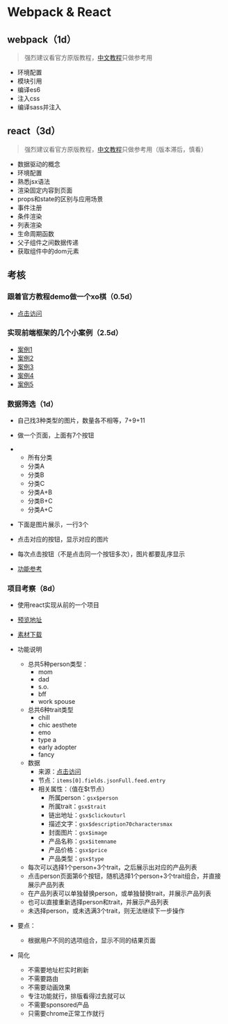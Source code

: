# Webpack & React

## webpack（1d）

> 强烈建议看官方原版教程，[中文教程](http://zhaoda.net/webpack-handbook/index.html)只做参考用

- 环境配置
- 模块引用
- 编译es6
- 注入css
- 编译sass并注入


## react（3d）

> 强烈建议看官方原版教程，[中文教程](https://hulufei.gitbooks.io/react-tutorial/content/index.html)只做参考用（版本滞后，慎看）

- 数据驱动的概念
- 环境配置
- 熟悉jsx语法
- 渲染固定内容到页面
- props和state的区别与应用场景
- 事件注册
- 条件渲染
- 列表渲染
- 生命周期函数
- 父子组件之间数据传递
- 获取组件中的dom元素



## 考核

### 跟着官方教程demo做一个xo棋（0.5d）

- [点击访问](https://facebook.github.io/react/tutorial/tutorial.html)

### 实现前端框架的几个小案例（2.5d）

- [案例1](http://www.gbtags.com/gb/demoviewer/10407/a6b8d138-4f9f-4b2e-812e-416ece45b95f/example1.html.htm)
- [案例2](http://www.gbtags.com/gb/demoviewer/10407/a6b8d138-4f9f-4b2e-812e-416ece45b95f/example2.html.htm)
- [案例3](http://www.gbtags.com/gb/demoviewer/10407/a6b8d138-4f9f-4b2e-812e-416ece45b95f/example3.html.htm)
- [案例4](http://www.gbtags.com/gb/demoviewer/10407/a6b8d138-4f9f-4b2e-812e-416ece45b95f/example4.html.htm)
- [案例5](http://www.gbtags.com/gb/demoviewer/10407/a6b8d138-4f9f-4b2e-812e-416ece45b95f/example5.html.htm)

### 数据筛选（1d）

- 自己找3种类型的图片，数量各不相等，7+9+11

- 做一个页面，上面有7个按钮

- - 所有分类
  - 分类A
  - 分类B
  - 分类C
  - 分类A+B
  - 分类B+C
  - 分类A+C

- 下面是图片展示，一行3个

- 点击对应的按钮，显示对应的图片

- 每次点击按钮（不是点击同一个按钮多次），图片都要乱序显示

- [功能参考](http://demos.clientapprove.com/NYT_tiffany/)

### 项目考察（8d）

- 使用react实现从前的一个项目

- [预览地址](http://www.clientapprove.com/preview/R29_holiday_gift_curator/)

- [素材下载](https://github.com/fpg-wx/training/raw/master/assets/react-r29.zip)

- 功能说明

  - 总共5种person类型：
    - mom
    - dad
    - s.o.
    - bff 
    - work spouse
  - 总共6种trait类型
    - chill
    - chic aesthete
    - emo
    - type a
    - early adopter
    - fancy
  - 数据
    - 来源：[点击访问](https://cdn.contentful.com/spaces/gju6m3ezaxar/entries?content_type=jsonFull&include=10&limit=200&access_token=e887c7cd3298dd5e14cce7cd22523670abea9de380aef548efcbcb4b3a612ee9)
    - 节点：`items[0].fields.jsonFull.feed.entry`
    - 相关属性：（值在$t节点）
      - 所属person：`gsx$person`
      - 所属trait：`gsx$trait`
      - 链出地址：`gsx$clickouturl`
      - 描述文字：`gsx$description70charactersmax`
      - 封面图片：`gsx$image`
      - 产品名称：`gsx$itemname`
      - 产品价格：`gsx$price`
      - 产品类型：`gsx$type`
  - 每次可以选择1个person+3个trait，之后展示出对应的产品列表
  - 点击person页面第6个按钮，随机选择1个person+3个trait组合，并直接展示产品列表
  - 在产品列表可以单独替换person，或单独替换trait，并展示产品列表
  - 也可以直接重新选择person和trait，并展示产品列表
  - 未选择person，或未选满3个trait，则无法继续下一步操作

- 要点：

  - 根据用户不同的选项组合，显示不同的结果页面

- 简化

  - 不需要地址栏实时刷新
  - 不需要路由
  - 不需要动画效果
  - 专注功能就行，排版看得过去就可以
  - 不需要sponsored产品
  - 只需要chrome正常工作就行
